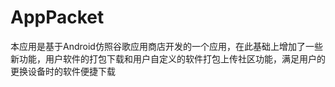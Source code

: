 # AppPacket
本应用是基于Android仿照谷歌应用商店开发的一个应用，在此基础上增加了一些新功能，用户软件的打包下载和用户自定义的软件打包上传社区功能，满足用户的更换设备时的软件便捷下载
